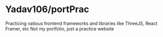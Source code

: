 # Yadav106/portPrac
Practicing vatious frontend frameworks and libraries like ThreeJS, React Framer, etc
Not my portfolio, just a practice website
